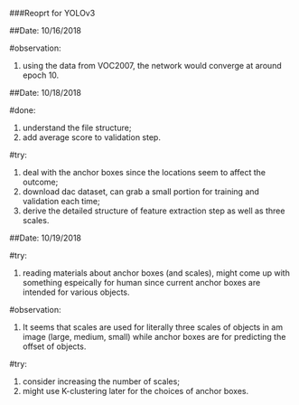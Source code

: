 ###Reoprt for YOLOv3

##Date: 10/16/2018

#observation: 
1. using the data from VOC2007, the network would converge at around epoch 10.


##Date: 10/18/2018

#done:
1. understand the file structure;
2. add average score to validation step.

#try:
1. deal with the anchor boxes since the locations seem to affect the outcome;
2. download dac dataset, can grab a small portion for training and validation each time;
3. derive the detailed structure of feature extraction step as well as three scales.


##Date: 10/19/2018

#try:
1. reading materials about anchor boxes (and scales), might come up with something espeically for human
since current anchor boxes are intended for various objects.

#observation:
1. It seems that scales are used for literally three scales of objects in am image (large, medium, small)
while anchor boxes are for predicting the offset of objects.

#try:
1. consider increasing the number of scales;
2. might use K-clustering later for the choices of anchor boxes.
